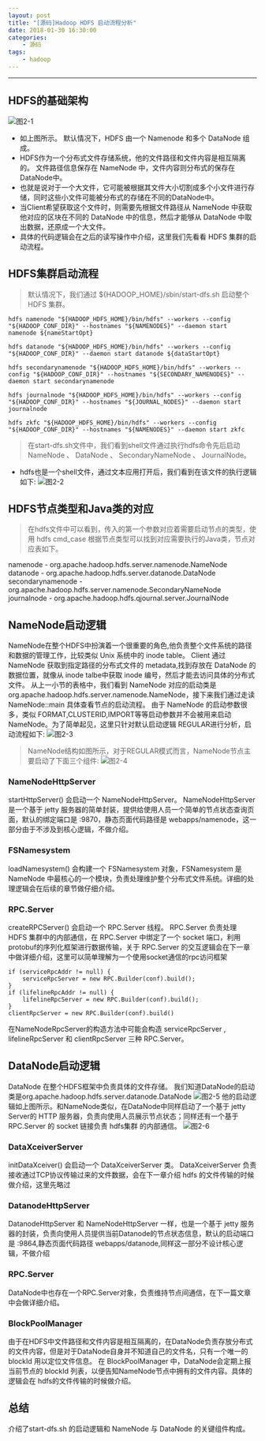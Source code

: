 ```yaml
---
layout: post
title: "[源码]Hadoop HDFS 启动流程分析"
date: 2018-01-30 16:30:00 
categories: 
    - 源码
tags:
    - hadoop
---
```


<!--more-->

---------------

## HDFS的基础架构
![图2-1](https://psiitoy.github.io/img/blog/hadoop/hadoop-2-1.png)

- 如上图所示。 默认情况下，HDFS 由一个 Namenode 和多个 DataNode 组成。
- HDFS作为一个分布式文件存储系统，他的文件路径和文件内容是相互隔离的。 文件路径信息保存在 NameNode 中，文件内容则分布式的保存在 DataNode中。
- 也就是说对于一个大文件，它可能被根据其文件大小切割成多个小文件进行存储，同时这些小文件可能被分布式的存储在不同的DataNode中。
- 当Client希望获取这个文件时，则需要先根据文件路径从 NameNode 中获取他对应的区块在不同的 DataNode 中的信息，然后才能够从 DataNode 中取出数据，还原成一个大文件。
- 具体的代码逻辑会在之后的读写操作中介绍，这里我们先看看 HDFS 集群的启动流程。

## HDFS集群启动流程
>默认情况下，我们通过 ${HADOOP_HOME}/sbin/start-dfs.sh 启动整个 HDFS 集群。
```
hdfs namenode "${HADOOP_HDFS_HOME}/bin/hdfs" --workers --config "${HADOOP_CONF_DIR}" --hostnames "${NAMENODES}" --daemon start namenode ${nameStartOpt}

hdfs datanode "${HADOOP_HDFS_HOME}/bin/hdfs" --workers --config "${HADOOP_CONF_DIR}" --daemon start datanode ${dataStartOpt}

hdfs secondarynamenode "${HADOOP_HDFS_HOME}/bin/hdfs" --workers --config "${HADOOP_CONF_DIR}" --hostnames "${SECONDARY_NAMENODES}" --daemon start secondarynamenode

hdfs journalnode "${HADOOP_HDFS_HOME}/bin/hdfs" --workers --config "${HADOOP_CONF_DIR}" --hostnames "${JOURNAL_NODES}" --daemon start journalnode

hdfs zkfc "${HADOOP_HDFS_HOME}/bin/hdfs" --workers --config "${HADOOP_CONF_DIR}" --hostnames "${NAMENODES}" --daemon start zkfc
```
>在start-dfs.sh文件中，我们看到shell文件通过执行hdfs命令先后启动 NameNode 、 DataNode 、 SecondaryNameNode 、 JournalNode。
- hdfs也是一个shell文件，通过文本应用打开后，我们看到在该文件的执行逻辑如下:
![图2-2](https://psiitoy.github.io/img/blog/hadoop/hadoop-2-2.png)

## HDFS节点类型和Java类的对应
>在hdfs文件中可以看到，传入的第一个参数对应着需要启动节点的类型，使用 hdfs cmd_case 根据节点类型可以找到对应需要执行的Java类，节点对应表如下。

namenode - org.apache.hadoop.hdfs.server.namenode.NameNode
datanode - org.apache.hadoop.hdfs.server.datanode.DataNode
secondarynamenode - org.apache.hadoop.hdfs.server.namenode.SecondaryNameNode
journalnode - org.apache.hadoop.hdfs.qjournal.server.JournalNode

## NameNode启动逻辑
NameNode在整个HDFS中扮演着一个很重要的角色,他负责整个文件系统的路径和数据的管理工作，比较类似 Unix 系统中的 inode table。
Client 通过 NameNode 获取到指定路径的分布式文件的 metadata,找到存放在 DataNode 的数据位置，就像从 inode talbe中获取 inode 编号，然后才能去访问具体的分布式文件。
从上一小节的表格中，我们看到 NameNode 对应的启动类是 org.apache.hadoop.hdfs.server.namenode.NameNode，接下来我们通过走读NameNode::main 具体查看节点的启动流程。
由于 NameNode 的启动参数很多，类似 FORMAT,CLUSTERID,IMPORT等等启动参数并不会被用来启动 NameNode。为了简单起见，这里只针对默认启动逻辑 REGULAR进行分析，启动流程如下:
![图2-3](https://psiitoy.github.io/img/blog/hadoop/hadoop-2-3.png)

>NameNode结构如图所示，对于REGULAR模式而言，NameNode节点主要启动了下面三个组件:
![图2-4](https://psiitoy.github.io/img/blog/hadoop/hadoop-2-4.png)

### NameNodeHttpServer
startHttpServer() 会启动一个 NameNodeHttpServer。
NameNodeHttpServer 是一个基于 jetty 服务器的简单封装，提供给使用人员一个简单的节点状态查询页面，默认的绑定端口是 :9870，静态页面代码路径是 webapps/namenode，这一部分由于不涉及到核心逻辑，不做介绍。

### FSNamesystem
loadNamesystem() 会构建一个 FSNamesystem 对象，FSNamesystem 是 NameNode 中最核心的一个模块，负责处理维护整个分布式文件系统。详细的处理逻辑会在后续的章节做仔细介绍。

### RPC.Server
createRPCServer() 会启动一个 RPC.Server 线程。
RPC.Server 负责处理 HDFS 集群中的内部通信，在 RPC.Server 中绑定了一个 socket 端口，利用protobuf的序列化框架进行数据传输，关于 RPC.Server 的交互逻辑会在下一章中做详细介绍，这里可以简单理解为一个使用socket通信的rpc访问框架
```
if (serviceRpcAddr != null) {
    serviceRpcServer = new RPC.Builder(conf).build();
}
if (lifelineRpcAddr != null) {
    lifelineRpcServer = new RPC.Builder(conf).build();
}
clientRpcServer = new RPC.Builder(conf).build()
```
在NameNodeRpcServer的构造方法中可能会构造 serviceRpcServer , lifelineRpcServer 和 clientRpcServer 三种 RPC.Server。

## DataNode启动逻辑
DataNode 在整个HDFS框架中负责具体的文件存储。
我们知道DataNode的启动类是org.apache.hadoop.hdfs.server.datanode.DataNode
![图2-5](https://psiitoy.github.io/img/blog/hadoop/hadoop-2-5.png)
他的启动逻辑如上图所示。和NameNode类似，在DataNode中同样启动了一个基于 jetty Server的 HTTP 服务器，负责向使用人员展示节点状态；同样还有一个基于 RPC.Server 的 socket 链接负责 hdfs集群 的内部通信。
![图2-6](https://psiitoy.github.io/img/blog/hadoop/hadoop-2-6.png)

### DataXceiverServer
initDataXceiver() 会启动一个 DataXceiverServer 类。
DataXceiverServer 负责接收通过TCP协议传输过来的文件数据，会在下一章介绍 hdfs 的文件传输的时候做介绍，这里先略过

### DatanodeHttpServer
DatanodeHttpServer 和 NameNodeHttpServer 一样，也是一个基于 jetty 服务器的封装，负责向使用人员提供当前Datanode的节点状态信息，默认的启动端口是 :9864,静态页面代码路径 webapps/datanode,同样这一部分不设计核心逻辑，不做介绍

### RPC.Server
DataNode中也存在一个RPC.Server对象，负责维持节点间通信，在下一篇文章中会做详细介绍。

### BlockPoolManager
由于在HDFS中文件路径和文件内容是相互隔离的，在DataNode负责存放分布式的文件内容，但是对于DataNode自身并不知道自己的文件名，只有一个唯一的 blockId 用以定位文件信息。
在 BlockPoolManager 中，DataNode会定期上报当前节点的 blockId 列表，以便告知NameNode节点中拥有的文件内容。具体的逻辑会在 hdfs的文件传输的时候做介绍。

## 总结
介绍了start-dfs.sh 的启动逻辑和 NameNode 与 DataNode 的关键组件构成。

